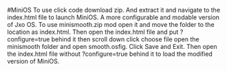 #MiniOS
To use click code download zip.
And extract it and navigate to the index.html file to launch MiniOS.
A more configurable and modable version of Jxo OS.
To use minismooth.zip mod open it and move the folder to the location as index.html.
Then open the index.html file and put ?configure=true behind it then scroll down click choose file open the minismooth folder and open smooth.osfig.
Click Save and Exit.
Then open the index.html file without ?configure=true behind it to load the modified version of MiniOS.
